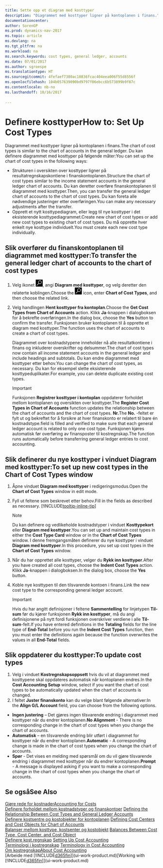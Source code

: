 ```yaml
---
title: Sette opp et diagram med kosttyper
description: "Diagrammet med kosttyper ligner på kontoplanen i finans."
documentationcenter: 
author: SorenGP
ms.prod: dynamics-nav-2017
ms.topic: article
ms.devlang: na
ms.tgt_pltfrm: na
ms.workload: na
ms.search.keywords: cost types, general ledger, accounts
ms.date: 07/01/2017
ms.author: sgroespe
ms.translationtype: HT
ms.sourcegitcommit: 4fefaef7380ac10836fcac404eea006f55d8556f
ms.openlocfilehash: 104b057639090bd9797f06ebcc6b573899b9f87c
ms.contentlocale: nb-no
ms.lasthandoff: 10/16/2017

---
```

# <a name="how-to-set-up-cost-types"></a><span data-ttu-id="1b870-103">Definere kosttyper</span><span class="sxs-lookup"><span data-stu-id="1b870-103">How to: Set Up Cost Types</span></span>
<span data-ttu-id="1b870-104">Diagrammet med kosttyper ligner på kontoplanen i finans.</span><span class="sxs-lookup"><span data-stu-id="1b870-104">The chart of cost types is similar to the chart of accounts in the general ledger.</span></span> <span data-ttu-id="1b870-105">Du kan definere diagrammet med kosttyper på følgende måter:</span><span class="sxs-lookup"><span data-stu-id="1b870-105">You can set up the chart of cost types in the following ways:</span></span>  

-   <span data-ttu-id="1b870-106">Strukturen i oversikten over kosttyper ligner på resultatregnskapskontiene i finanskontoplanen.</span><span class="sxs-lookup"><span data-stu-id="1b870-106">Structure the chart of cost types similar to the income statement accounts in the general ledger chart of accounts.</span></span> <span data-ttu-id="1b870-107">Du kan deretter overføre finanskontoplanen til diagrammet med kosttyper.</span><span class="sxs-lookup"><span data-stu-id="1b870-107">Then, you can transfer the general ledger chart of accounts to the chart of cost types.</span></span> <span data-ttu-id="1b870-108">Du kan foreta alle nødvendige justeringer etter overføringen.</span><span class="sxs-lookup"><span data-stu-id="1b870-108">You can make any necessary adjustments after the transfer.</span></span>  
-   <span data-ttu-id="1b870-109">Opprett et nytt kosttypediagram, eller legg til nye kosttyper i det eksisterende kosttypediagrammet.</span><span class="sxs-lookup"><span data-stu-id="1b870-109">Create new chart of cost types or add new cost types to existing chart of cost types.</span></span> <span data-ttu-id="1b870-110">Du må opprette hver enkelt nye kosttype individuelt.</span><span class="sxs-lookup"><span data-stu-id="1b870-110">You must create each new cost type individually.</span></span>  

## <a name="to-transfer-the-general-ledger-chart-of-accounts-to-the-chart-of-cost-types"></a><span data-ttu-id="1b870-111">Slik overfører du finanskontoplanen til diagrammet med kosttyper:</span><span class="sxs-lookup"><span data-stu-id="1b870-111">To transfer the general ledger chart of accounts to the chart of cost types</span></span>  
1.  <span data-ttu-id="1b870-112">Velg ikonet ![Søk etter side eller rapport](media/ui-search/search_small.png "Søk etter side eller rapport"), angi **Diagram med kosttyper**, og velg deretter den relaterte koblingen.</span><span class="sxs-lookup"><span data-stu-id="1b870-112">Choose the ![Search for Page or Report](media/ui-search/search_small.png "Search for Page or Report icon") icon, enter **Chart of Cost Types**, and then choose the related link.</span></span>  
2.  <span data-ttu-id="1b870-113">Velg handlingen **Hent kosttyper fra kontoplan**.</span><span class="sxs-lookup"><span data-stu-id="1b870-113">Choose the **Get Cost Types from Chart of Accounts** action.</span></span> <span data-ttu-id="1b870-114">Klikk **Ja**-knappen i dialogboksen for å bekrefte overføringen.</span><span class="sxs-lookup"><span data-stu-id="1b870-114">In the dialog box, choose the **Yes** button to confirm the transfer.</span></span> <span data-ttu-id="1b870-115">Funksjonen bruker kontoplanen til å opprette et diagram med kosttyper.</span><span class="sxs-lookup"><span data-stu-id="1b870-115">The function uses the chart of accounts to create a chart of cost types.</span></span>  

    <span data-ttu-id="1b870-116">Diagrammet over kostnadstypene inneholder nå alle resultatkontiene i finans og inkluderer overskrifter og delsummer.</span><span class="sxs-lookup"><span data-stu-id="1b870-116">The chart of cost types now contain all income statement accounts in the general ledger and include headings and subtotals.</span></span> <span data-ttu-id="1b870-117">Du kan endre diagrammet med kosttyper etter behov.</span><span class="sxs-lookup"><span data-stu-id="1b870-117">You can change the chart of cost types, as necessary.</span></span> <span data-ttu-id="1b870-118">Du kan for eksempel slette eksisterende kosttypeduplikater.</span><span class="sxs-lookup"><span data-stu-id="1b870-118">For example, you can delete duplicate existing cost types.</span></span>  

    > [!IMPORTANT]  
    >  <span data-ttu-id="1b870-119">Funksjonen **Registrer kosttyper i kontoplan** oppdaterer forholdet mellom kontoplanen og oversikten over kosttyper.</span><span class="sxs-lookup"><span data-stu-id="1b870-119">The **Register Cost Types in Chart of Accounts** function updates the relationship between the chart of accounts and the chart of cost types.</span></span> <span data-ttu-id="1b870-120">**Nr.**</span><span class="sxs-lookup"><span data-stu-id="1b870-120">The **No.**</span></span> <span data-ttu-id="1b870-121">-feltet er fylt ut og bekreftet for å forsikre at hver finanskonto er relatert til bare én kostnadstype.</span><span class="sxs-lookup"><span data-stu-id="1b870-121">field is filled and verified to make sure that each general ledger account is related to only one cost type.</span></span> <span data-ttu-id="1b870-122">Funksjonen kjøres automatisk før overføring av finansposter til kostregnskap.</span><span class="sxs-lookup"><span data-stu-id="1b870-122">The function runs automatically before transferring general ledger entries to cost accounting.</span></span>  

## <a name="to-set-up-new-cost-types-in-the-chart-of-cost-types-window"></a><span data-ttu-id="1b870-123">Slik definerer du nye kosttyper i vinduet Diagram med kosttyper:</span><span class="sxs-lookup"><span data-stu-id="1b870-123">To set up new cost types in the Chart of Cost Types window</span></span>  
1.  <span data-ttu-id="1b870-124">Åpne vinduet **Diagram med kosttyper** i redigeringsmodus.</span><span class="sxs-lookup"><span data-stu-id="1b870-124">Open the **Chart of Cost Types** window in edit mode.</span></span>  
2.  <span data-ttu-id="1b870-125">Fyll ut feltene som beskrevet etter behov.</span><span class="sxs-lookup"><span data-stu-id="1b870-125">Fill in the fields as described as necessary.</span></span> [!INCLUDE[tooltip-inline-tip](includes/tooltip-inline-tip_md.md)]

    > [!NOTE]  
    >  <span data-ttu-id="1b870-126">Du kan definere og vedlikeholde kostnadstyper i vinduet **Kosttypekort** eller **Diagram med kosttyper**.</span><span class="sxs-lookup"><span data-stu-id="1b870-126">You can set up and maintain cost types in either the **Cost Type Card** window or in the **Chart of Cost Types** window.</span></span> <span data-ttu-id="1b870-127">I denne fremgangsmåten definerer du nye kosttyper i vinduet **Diagram med kosttyper**.</span><span class="sxs-lookup"><span data-stu-id="1b870-127">In this procedure, you set up cost types in the **Chart of Cost Types** window.</span></span>

3.  <span data-ttu-id="1b870-128">Når du har opprettet alle kosttyper, velger du **Rykk inn kosttyper**.</span><span class="sxs-lookup"><span data-stu-id="1b870-128">After you have created all cost types, choose the **Indent Cost Types** action.</span></span> <span data-ttu-id="1b870-129">Klikk **Ja**-knappen i dialogboksen.</span><span class="sxs-lookup"><span data-stu-id="1b870-129">In the dialog box, choose the **Yes** button.</span></span>  
4.  <span data-ttu-id="1b870-130">Koble nye kosttypen til den tilsvarende kontoen i finans.</span><span class="sxs-lookup"><span data-stu-id="1b870-130">Link the new cost type to the corresponding general ledger account.</span></span>  

    > [!IMPORTANT]  
    >  <span data-ttu-id="1b870-131">Hvis du har angitt definisjoner i feltene **Sammentelling** for linjetypen **Til-sum** før du kjører funksjonen **Rykk inn kosttyper**, må du angi definisjonene på nytt fordi funksjonen overskriver verdiene i alle **Til-sum**-felt.</span><span class="sxs-lookup"><span data-stu-id="1b870-131">If you have entered definitions in the **Totaling** fields for the line type of **End-Total** before you run the **Indent Cost Types** function, then you must enter the definitions again because the function overwrites the values in all **End-Total** fields.</span></span>  

## <a name="to-update-cost-types"></a><span data-ttu-id="1b870-132">Slik oppdaterer du kosttyper:</span><span class="sxs-lookup"><span data-stu-id="1b870-132">To update cost types</span></span>  
1.  <span data-ttu-id="1b870-133">Velg i vinduet **Kostregnskapsoppsett** hvis du vil at diagrammet med kosttypene skal oppdateres automatisk når kontoplanen endres.</span><span class="sxs-lookup"><span data-stu-id="1b870-133">In the **Cost Accounting Setup** window, select if you want the chart of cost types to be automatically updated when the chart of accounts is changed.</span></span>  
2.  <span data-ttu-id="1b870-134">I feltet **Juster finanskonto** kan du velge blant følgende alternativer:</span><span class="sxs-lookup"><span data-stu-id="1b870-134">In the **Align G/L Account** field, you can choose from the following options.</span></span>  

- <span data-ttu-id="1b870-135">**Ingen justering** – Det gjøres ingen tilsvarende endring i diagrammet med kosttyper når du endrer kontoplanen.</span><span class="sxs-lookup"><span data-stu-id="1b870-135">**No Alignment** - There is no corresponding change in the chart of cost types when you change the chart of accounts.</span></span>  
- <span data-ttu-id="1b870-136">**Automatisk** – en tilsvarende endring blir utført i diagrammet for kosttyper når du endrer kontoplanen.</span><span class="sxs-lookup"><span data-stu-id="1b870-136">**Automatic** - A corresponding change is made in the chart of cost types when you change the chart of accounts.</span></span>  
- <span data-ttu-id="1b870-137">**Spør** - Det vises en melding med spørsmål om du vil gjøre tilsvarende endring i diagrammet med kosttyper når du endrer kontoplanen.</span><span class="sxs-lookup"><span data-stu-id="1b870-137">**Prompt** - A message is displayed asking if you want to make a corresponding change in the chart of cost types when you change the chart of accounts.</span></span>  

## <a name="see-also"></a><span data-ttu-id="1b870-138">Se også</span><span class="sxs-lookup"><span data-stu-id="1b870-138">See Also</span></span>  
[<span data-ttu-id="1b870-139">Gjøre rede for kostnader</span><span class="sxs-lookup"><span data-stu-id="1b870-139">Accounting for Costs</span></span>](finance-manage-cost-accounting.md)  
<span data-ttu-id="1b870-140">[Definere forholdet mellom kostnadstyper og finanskontoer](finance-defining-the-relationship-between-cost-types-and-general-ledger-accounts.md) </span><span class="sxs-lookup"><span data-stu-id="1b870-140">[Defining the Relationship Between Cost Types and General Ledger Accounts](finance-defining-the-relationship-between-cost-types-and-general-ledger-accounts.md) </span></span>  
<span data-ttu-id="1b870-141">[Definere kostsentre og kostobjekter for kontoplanen](finance-defining-cost-centers-and-cost-objects-for-chart-of-accounts.md) </span><span class="sxs-lookup"><span data-stu-id="1b870-141">[Defining Cost Centers and Cost Objects for Chart of Accounts](finance-defining-cost-centers-and-cost-objects-for-chart-of-accounts.md) </span></span>  
<span data-ttu-id="1b870-142">[Balanser mellom kosttype, kostsenter og kostobjekt](finance-balances-between-cost-type-cost-center-and-cost-object.md) </span><span class="sxs-lookup"><span data-stu-id="1b870-142">[Balances Between Cost Type, Cost Center, and Cost Object](finance-balances-between-cost-type-cost-center-and-cost-object.md) </span></span>  
<span data-ttu-id="1b870-143">[Definere kost.regnskap](finance-set-up-cost-accounting.md) </span><span class="sxs-lookup"><span data-stu-id="1b870-143">[Setting Up Cost Accounting](finance-set-up-cost-accounting.md) </span></span>  
<span data-ttu-id="1b870-144">[Terminologi i kostregnskap](finance-terminology-in-cost-accounting.md) </span><span class="sxs-lookup"><span data-stu-id="1b870-144">[Terminology in Cost Accounting](finance-terminology-in-cost-accounting.md) </span></span>  
[<span data-ttu-id="1b870-145">Om kostregnskap</span><span class="sxs-lookup"><span data-stu-id="1b870-145">About Cost Accounting</span></span>](finance-about-cost-accounting.md)  
<span data-ttu-id="1b870-146">[Arbeide med [!INCLUDE[d365fin](includes/d365fin_md.md)]](ui-work-product.md)</span><span class="sxs-lookup"><span data-stu-id="1b870-146">[Working with [!INCLUDE[d365fin](includes/d365fin_md.md)]](ui-work-product.md)</span></span>

